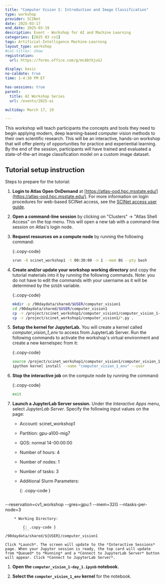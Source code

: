 ```yaml
---
title: "Computer Vision I: Introduction and Image Classification"
type: workshop
provider: SCINet
date: 2025-03-17
end_date: 2025-03-19
description: Event - Workshop for AI and Machine Learning
categories: [2025 03 cv1] 
tags: Artificial-Intelligence Machine-Learning
layout_type: workshop
#cal-titles: show
registration: 
  url: https://forms.office.com/g/mcAbYXjuGJ

display: basic
no-caldate: true
time: 1-4:30 PM ET

has-sessions: true
parent: 
  title: AI Workshop Series
  url: /events/2025-ai

multiday: March 17, 19

---
```


This workshop will teach participants the concepts and tools they need to begin applying modern, deep learning-based computer vision methods to their own scientific research.<!--excerpt--> This will be an interactive, hands-on workshop that will offer plenty of opportunities for practice and experiential learning. By the end of the session, participants will have trained and evaluated a state-of-the-art image classification model on a custom image dataset.

## Tutorial setup instruction

Steps to prepare for the tutorial:

1. **Login to Atlas Open OnDemand** at [https://atlas-ood.hpc.msstate.edu/](https://atlas-ood.hpc.msstate.edu/). For more information on login procedures for web-based SCINet access, see the [SCINet access user guide]({{site.baseurl}}/guides/access/web-based-login).

1. **Open a command-line session** by clicking on "Clusters" -> "Atlas Shell Access" on the top menu. This will open a new tab with a command-line session on Atlas's login node.

1. **Request resources on a compute node** by running the following command: 

    {:.copy-code}
    ```bash
    srun -A scinet_workshop1 -t 00:30:00 -n 1 --mem 8G --pty bash 
    ```

1. **Create and/or update your workshop working directory** and copy the tutorial materials into it by running the following commands. Note: you do not have to edit the commands with your username as it will be determined by the `$USER` variable. 

    {:.copy-code}
    ```bash
    mkdir -p /90daydata/shared/$USER/computer_vision1
    cd /90daydata/shared/$USER/computer_vision1
    cp -r /project/scinet_workshop1/computer_vision1/computer_vision_1-day_1.ipynb .
    cp -r /project/scinet_workshop1/computer_vision1/*.py .
    ```

1. **Setup the kernel for JupyterLab.** You will create a kernel called *computer_vision_1_env* to access from JupyterLab Server. Run the following commands to activate the workshop's virtual environment and create a new kernelspec from it:

    {:.copy-code}
    ```bash
    source /project/scinet_workshop1/computer_vision1/computer_vision_1_env/bin/activate
    ipython kernel install --name "computer_vision_1_env" --user
    ```

1. **Stop the interactive job** on the compute node by running the command:

    {:.copy-code}
    ```bash
    exit
    ```

1. **Launch a JupyterLab Server session.** Under the *Interactive Apps* menu, select *JupyterLab Server*. Specify the following input values on the page:

    * Account: scinet_workshop1
    * Partition: gpu-a100-mig7
    * QOS: normal 14-00:00:00
    * Number of hours: 4
    * Number of nodes: 1
    * Number of tasks: 3
    * Additional Slurm Parameters: 
        
        {: .copy-code }
        ```
--reservation=cv1_workshop --gres=gpu:1 --mem=32G --ntasks-per-node=3
```
    * Working Directory: 
        
        {: .copy-code }
        ```
/90daydata/shared/${USER}/computer_vision1
```
  
    Click *Launch*. The screen will update to the *Interactive Sessions* page. When your Jupyter session is ready, the top card will update from *Queued* to *Running* and a *Connect to JupyterLab Server* button will appear. Click *Connect to JupyterLab Server*.

1. **Open the `computer_vision_1-day_1.ipynb` notebook.**
  
1. **Select the `computer_vision_1_env` kernel** for the notebook.
